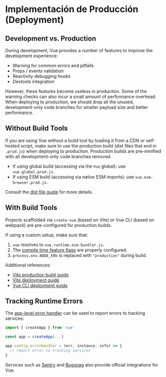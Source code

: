 # Implementación de Producción (Deployment)

## Development vs. Production

During development, Vue provides a number of features to improve the development experience:

- Warning for common errors and pitfalls
- Props / events validation
- Reactivity debugging hooks
- Devtools integration

However, these features become useless in production. Some of the warning checks can also incur a small amount of performance overhead. When deploying to production, we should drop all the unused, development-only code branches for smaller payload size and better performance.

## Without Build Tools

If you are using Vue without a build tool by loading it from a CDN or self-hosted script, make sure to use the production build (dist files that end in `.prod.js`) when deploying to production. Production builds are pre-minified with all development-only code branches removed.

- If using global build (accessing via the `Vue` global): use `vue.global.prod.js`.
- If using ESM build (accessing via native ESM imports): use `vue.esm-browser.prod.js`.

Consult the [dist file guide](https://github.com/vuejs/core/tree/main/packages/vue#which-dist-file-to-use) for more details.

## With Build Tools

Projects scaffolded via `create-vue` (based on Vite) or Vue CLI (based on webpack) are pre-configured for production builds.

If using a custom setup, make sure that:

1. `vue` resolves to `vue.runtime.esm-bundler.js`.
2. The [compile time feature flags](https://github.com/vuejs/core/tree/main/packages/vue#bundler-build-feature-flags) are properly configured.
3. <code>process.env<wbr>.NODE_ENV</code> is replaced with `"production"` during build.

Additional references:

- [Vite production build guide](https://vitejs.dev/guide/build.html)
- [Vite deployment guide](https://vitejs.dev/guide/static-deploy.html)
- [Vue CLI deployment guide](https://cli.vuejs.org/guide/deployment.html)

## Tracking Runtime Errors

The [app-level error handler](/api/application.html#app-config-errorhandler) can be used to report errors to tracking services:

```js
import { createApp } from 'vue'

const app = createApp(...)

app.config.errorHandler = (err, instance, info) => {
  // report error to tracking services
}
```

Services such as [Sentry](https://docs.sentry.io/platforms/javascript/guides/vue/) and [Bugsnag](https://docs.bugsnag.com/platforms/javascript/vue/) also provide official integrations for Vue.
